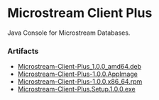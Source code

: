 # Microstream Client Plus
Java Console for Microstream Databases.

### Artifacts
* [Microstream-Client-Plus_1.0.0_amd64.deb](https://github.com/sonnenblume007/microstream-client-plus/releases/download/v1.0.0/Microstream-Client-Plus_1.0.0_amd64.deb)
* [Microstream-Client-Plus-1.0.0.AppImage](https://github.com/sonnenblume007/microstream-client-plus/releases/download/v1.0.0/Microstream-Client-Plus-1.0.0.AppImage)
* [Microstream-Client-Plus-1.0.0.x86_64.rpm](https://github.com/sonnenblume007/microstream-client-plus/releases/download/v1.0.0/Microstream-Client-Plus-1.0.0.x86_64.rpm)
* [Microstream-Client-Plus.Setup.1.0.0.exe](https://github.com/sonnenblume007/microstream-client-plus/releases/download/v1.0.0/Microstream-Client-Plus.Setup.1.0.0.exe)

